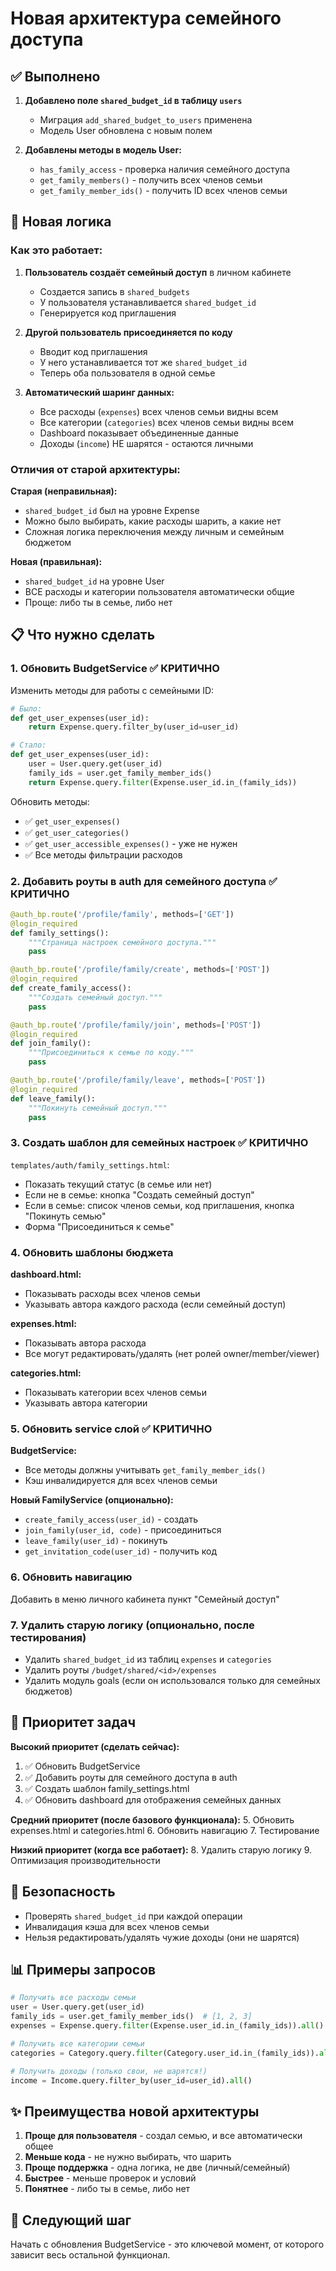# Новая архитектура семейного доступа

## ✅ Выполнено

1. **Добавлено поле `shared_budget_id` в таблицу `users`**
   - Миграция `add_shared_budget_to_users` применена
   - Модель User обновлена с новым полем

2. **Добавлены методы в модель User:**
   - `has_family_access` - проверка наличия семейного доступа
   - `get_family_members()` - получить всех членов семьи
   - `get_family_member_ids()` - получить ID всех членов семьи

## 🔄 Новая логика

### Как это работает:

1. **Пользователь создаёт семейный доступ** в личном кабинете
   - Создается запись в `shared_budgets`
   - У пользователя устанавливается `shared_budget_id`
   - Генерируется код приглашения

2. **Другой пользователь присоединяется по коду**
   - Вводит код приглашения
   - У него устанавливается тот же `shared_budget_id`
   - Теперь оба пользователя в одной семье

3. **Автоматический шаринг данных:**
   - Все расходы (`expenses`) всех членов семьи видны всем
   - Все категории (`categories`) всех членов семьи видны всем
   - Dashboard показывает объединенные данные
   - Доходы (`income`) НЕ шарятся - остаются личными

### Отличия от старой архитектуры:

**Старая (неправильная):**
- `shared_budget_id` был на уровне Expense
- Можно было выбирать, какие расходы шарить, а какие нет
- Сложная логика переключения между личным и семейным бюджетом

**Новая (правильная):**
- `shared_budget_id` на уровне User
- ВСЕ расходы и категории пользователя автоматически общие
- Проще: либо ты в семье, либо нет

## 📋 Что нужно сделать

### 1. Обновить BudgetService ✅ КРИТИЧНО
Изменить методы для работы с семейными ID:

```python
# Было:
def get_user_expenses(user_id):
    return Expense.query.filter_by(user_id=user_id)

# Стало:
def get_user_expenses(user_id):
    user = User.query.get(user_id)
    family_ids = user.get_family_member_ids()
    return Expense.query.filter(Expense.user_id.in_(family_ids))
```

Обновить методы:
- ✅ `get_user_expenses()`
- ✅ `get_user_categories()`
- ✅ `get_user_accessible_expenses()` - уже не нужен
- ✅ Все методы фильтрации расходов

### 2. Добавить роуты в auth для семейного доступа ✅ КРИТИЧНО

```python
@auth_bp.route('/profile/family', methods=['GET'])
@login_required
def family_settings():
    """Страница настроек семейного доступа."""
    pass

@auth_bp.route('/profile/family/create', methods=['POST'])
@login_required
def create_family_access():
    """Создать семейный доступ."""
    pass

@auth_bp.route('/profile/family/join', methods=['POST'])
@login_required
def join_family():
    """Присоединиться к семье по коду."""
    pass

@auth_bp.route('/profile/family/leave', methods=['POST'])
@login_required
def leave_family():
    """Покинуть семейный доступ."""
    pass
```

### 3. Создать шаблон для семейных настроек ✅ КРИТИЧНО

`templates/auth/family_settings.html`:
- Показать текущий статус (в семье или нет)
- Если не в семье: кнопка "Создать семейный доступ"
- Если в семье: список членов семьи, код приглашения, кнопка "Покинуть семью"
- Форма "Присоединиться к семье"

### 4. Обновить шаблоны бюджета

**dashboard.html:**
- Показывать расходы всех членов семьи
- Указывать автора каждого расхода (если семейный доступ)

**expenses.html:**
- Показывать автора расхода
- Все могут редактировать/удалять (нет ролей owner/member/viewer)

**categories.html:**
- Показывать категории всех членов семьи
- Указывать автора категории

### 5. Обновить service слой ✅ КРИТИЧНО

**BudgetService:**
- Все методы должны учитывать `get_family_member_ids()`
- Кэш инвалидируется для всех членов семьи

**Новый FamilyService (опционально):**
- `create_family_access(user_id)` - создать
- `join_family(user_id, code)` - присоединиться
- `leave_family(user_id)` - покинуть
- `get_invitation_code(user_id)` - получить код

### 6. Обновить навигацию

Добавить в меню личного кабинета пункт "Семейный доступ"

### 7. Удалить старую логику (опционально, после тестирования)

- Удалить `shared_budget_id` из таблиц `expenses` и `categories`
- Удалить роуты `/budget/shared/<id>/expenses`
- Удалить модуль goals (если он использовался только для семейных бюджетов)

## 🎯 Приоритет задач

**Высокий приоритет (сделать сейчас):**
1. ✅ Обновить BudgetService
2. ✅ Добавить роуты для семейного доступа в auth
3. ✅ Создать шаблон family_settings.html
4. ✅ Обновить dashboard для отображения семейных данных

**Средний приоритет (после базового функционала):**
5. Обновить expenses.html и categories.html
6. Обновить навигацию
7. Тестирование

**Низкий приоритет (когда все работает):**
8. Удалить старую логику
9. Оптимизация производительности

## 🔐 Безопасность

- Проверять `shared_budget_id` при каждой операции
- Инвалидация кэша для всех членов семьи
- Нельзя редактировать/удалять чужие доходы (они не шарятся)

## 📊 Примеры запросов

```python
# Получить все расходы семьи
user = User.query.get(user_id)
family_ids = user.get_family_member_ids()  # [1, 2, 3]
expenses = Expense.query.filter(Expense.user_id.in_(family_ids)).all()

# Получить все категории семьи
categories = Category.query.filter(Category.user_id.in_(family_ids)).all()

# Получить доходы (только свои, не шарятся!)
income = Income.query.filter_by(user_id=user_id).all()
```

## ✨ Преимущества новой архитектуры

1. **Проще для пользователя** - создал семью, и все автоматически общее
2. **Меньше кода** - не нужно выбирать, что шарить
3. **Проще поддержка** - одна логика, не две (личный/семейный)
4. **Быстрее** - меньше проверок и условий
5. **Понятнее** - либо ты в семье, либо нет

## 🚀 Следующий шаг

Начать с обновления BudgetService - это ключевой момент, от которого зависит весь остальной функционал.
